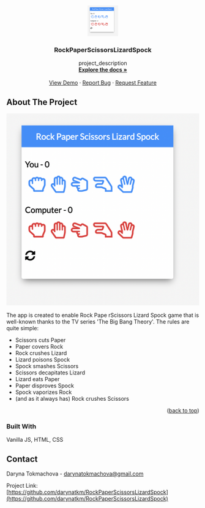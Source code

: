

<!-- PROJECT LOGO -->
<br />
<div align="center">
  <a href="https://github.com/darynatkm/RockPaperScissorsLizardSpock">
    <img src="spockRockGame.png" alt="Logo" width="80" height="80">
  </a>

<h3 align="center">RockPaperScissorsLizardSpock</h3>

  <p align="center">
    project_description
    <br />
    <a href="https://github.com/darynatkm/RockPaperScissorsLizardSpock"><strong>Explore the docs »</strong></a>
    <br />
    <br />
    <a href="https://github.com/darynatkm/RockPaperScissorsLizardSpock">View Demo</a>
    ·
    <a href="https://github.com/darynatkm/RockPaperScissorsLizardSpock/issues">Report Bug</a>
    ·
    <a href="https://github.com/darynatkm/RockPaperScissorsLizardSpock/issues">Request Feature</a>
  </p>
</div>




<!-- ABOUT THE PROJECT -->
## About The Project

![Product Name Screen Shot](spockRockGame.png)

The app is created to enable Rock Pape rScissors Lizard Spock game that is well-known thanks to the TV series 'The Big Bang Theory'. The rules are quite simple: 
<ul>
    <li>Scissors cuts Paper</li>
    <li>Paper covers Rock</li>
    <li>Rock crushes Lizard</li>
    <li>Lizard poisons Spock</li>
    <li>Spock smashes Scissors</li>
    <li>Scissors decapitates Lizard</li>
    <li>Lizard eats Paper</li>
    <li>Paper disproves Spock</li>
    <li>Spock vaporizes Rock</li>    
    <li>(and as it always has) Rock crushes Scissors</li> 
</ul>

<p align="right">(<a href="#readme-top">back to top</a>)</p>



### Built With

Vanilla JS, HTML, CSS


<!-- CONTACT -->
## Contact

Daryna Tokmachova  - darynatokmachova@gmail.com

Project Link: [https://github.com/darynatkm/RockPaperScissorsLizardSpock](https://github.com/darynatkm/RockPaperScissorsLizardSpock)








